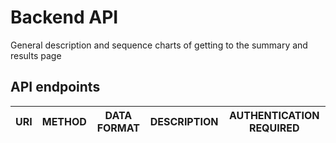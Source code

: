 # Backend API

General description and sequence charts of getting to the summary and results page

## API endpoints

URI | METHOD | DATA FORMAT | DESCRIPTION | AUTHENTICATION REQUIRED
--- | --- | --- | --- | ---


